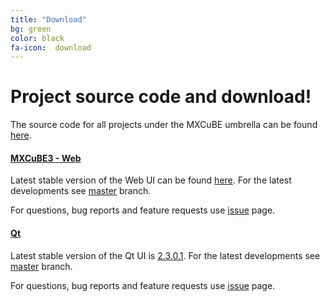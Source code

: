 ```yaml
---
title: "Download"
bg: green 
color: black
fa-icon:  download
---
```


# Project source code and download! 
The source code for all projects under the MXCuBE umbrella can be found [here](https://github.com/mxcube).

#### **[MXCuBE3 - Web](https://github.com/mxcube/mxcube3)**

Latest stable version of the Web UI can be found [here](https://github.com/mxcube/mxcube3/releases).
For the latest developments see [master](https://github.com/mxcube/mxcube3) branch.

For questions, bug reports and feature requests use [issue](https://github.com/mxcube/mxcube3/issues) page.

#### **[Qt](https://github.com/mxcube/mxcube)**

Latest stable version of the Qt UI is [2.3.0.1](https://github.com/mxcube/mxcube/archive/v2.3.0.1.tar.gz).
For the latest developments see [master](https://github.com/mxcube/mxcube) branch.

For questions, bug reports and feature requests use [issue](https://github.com/mxcube/mxcube/issues) page.
